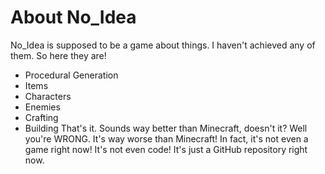 # About No_Idea
No_Idea is supposed to be a game about things.
I haven't achieved any of them.
So here they are!

- Procedural Generation
- Items
- Characters
- Enemies
- Crafting
- Building
That's it.
Sounds way better than Minecraft, doesn't it?
Well you're WRONG.
It's way worse than Minecraft!
In fact, it's not even a game right now!
It's not even code!
It's just a GitHub repository right now.
